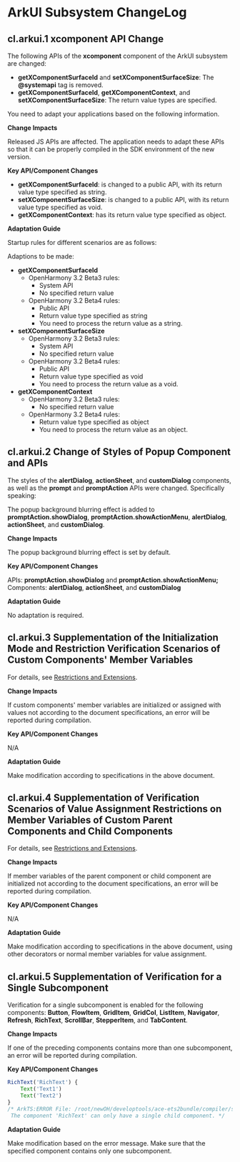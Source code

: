 # ArkUI Subsystem ChangeLog

## cl.arkui.1 xcomponent API Change

The following APIs of the **xcomponent** component of the ArkUI subsystem are changed:

 - **getXComponentSurfaceId** and **setXComponentSurfaceSize**: The **@systemapi** tag is removed.
 - **getXComponentSurfaceId**, **getXComponentContext**, and **setXComponentSurfaceSize**: The return value types are specified.

You need to adapt your applications based on the following information.


**Change Impacts**

Released JS APIs are affected. The application needs to adapt these APIs so that it can be properly compiled in the SDK environment of the new version.

**Key API/Component Changes**

 - **getXComponentSurfaceId**: is changed to a public API, with its return value type specified as string.
 - **setXComponentSurfaceSize**: is changed to a public API, with its return value type specified as void.
 - **getXComponentContext**: has its return value type specified as object.

**Adaptation Guide**

Startup rules for different scenarios are as follows:

Adaptions to be made:

  - **getXComponentSurfaceId**
    - OpenHarmony 3.2 Beta3 rules:
      - System API
      - No specified return value
    - OpenHarmony 3.2 Beta4 rules:
      - Public API
      - Return value type specified as string
      - You need to process the return value as a string.
  - **setXComponentSurfaceSize**
    - OpenHarmony 3.2 Beta3 rules:
      - System API
      - No specified return value
    - OpenHarmony 3.2 Beta4 rules:
      - Public API
      - Return value type specified as void
      - You need to process the return value as a void.
  - **getXComponentContext**
    - OpenHarmony 3.2 Beta3 rules:
      - No specified return value
    - OpenHarmony 3.2 Beta4 rules:
      - Return value type specified as object
      - You need to process the return value as an object.

## cl.arkui.2 Change of Styles of Popup Component and APIs

The styles of the **alertDialog**, **actionSheet**, and **customDialog** components, as well as the **prompt** and **promptAction** APIs were changed. Specifically speaking:

The popup background blurring effect is added to **promptAction.showDialog**, **promptAction.showActionMenu**, **alertDialog**, **actionSheet**, and **customDialog**.

**Change Impacts**

The popup background blurring effect is set by default.

**Key API/Component Changes**

APIs: **promptAction.showDialog** and **promptAction.showActionMenu;**
Components: **alertDialog**, **actionSheet**, and **customDialog**

**Adaptation Guide**

No adaptation is required.

## cl.arkui.3 Supplementation of the Initialization Mode and Restriction Verification Scenarios of Custom Components' Member Variables

For details, see [Restrictions and Extensions](../../../application-dev/quick-start/arkts-restrictions-and-extensions.md).

**Change Impacts**

If custom components' member variables are initialized or assigned with values not according to the document specifications, an error will be reported during compilation.

**Key API/Component Changes**

N/A

**Adaptation Guide**

Make modification according to specifications in the above document.

## cl.arkui.4 Supplementation of Verification Scenarios of Value Assignment Restrictions on Member Variables of Custom Parent Components and Child Components

For details, see [Restrictions and Extensions](../../../application-dev/quick-start/arkts-restrictions-and-extensions.md).


**Change Impacts**

If member variables of the parent component or child component are initialized not according to the document specifications, an error will be reported during compilation.

**Key API/Component Changes**

N/A

**Adaptation Guide**

Make modification according to specifications in the above document, using other decorators or normal member variables for value assignment.

## cl.arkui.5 Supplementation of Verification for a Single Subcomponent

Verification for a single subcomponent is enabled for the following components: **Button**, **FlowItem**, **GridItem**, **GridCol**, **ListItem**, **Navigator**, **Refresh**, **RichText**, **ScrollBar**, **StepperItem**, and **TabContent**.


**Change Impacts**

If one of the preceding components contains more than one subcomponent, an error will be reported during compilation.

**Key API/Component Changes**

```js
RichText('RichText') {
    Text('Text1')
    Text('Text2')
}
/* ArkTS:ERROR File: /root/newOH/developtools/ace-ets2bundle/compiler/sample/pages/home.ets:25:7
 The component 'RichText' can only have a single child component. */
```

**Adaptation Guide**

Make modification based on the error message. Make sure that the specified component contains only one subcomponent.
